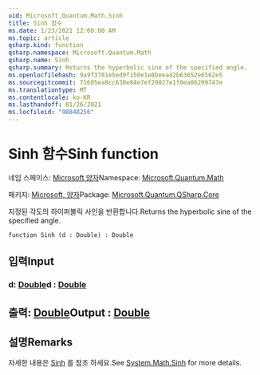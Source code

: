 ```yaml
---
uid: Microsoft.Quantum.Math.Sinh
title: Sinh 함수
ms.date: 1/23/2021 12:00:00 AM
ms.topic: article
qsharp.kind: function
qsharp.namespace: Microsoft.Quantum.Math
qsharp.name: Sinh
qsharp.summary: Returns the hyperbolic sine of the specified angle.
ms.openlocfilehash: 9a9f3781e5ed9f150e1e8beea42b63652e6562e5
ms.sourcegitcommit: 71605ea9cc630e84e7ef29027e1f0ea06299747e
ms.translationtype: MT
ms.contentlocale: ko-KR
ms.lasthandoff: 01/26/2021
ms.locfileid: "98848256"
---
```

# <a name="sinh-function"></a><span data-ttu-id="9fd1d-102">Sinh 함수</span><span class="sxs-lookup"><span data-stu-id="9fd1d-102">Sinh function</span></span>

<span data-ttu-id="9fd1d-103">네임 스페이스: [Microsoft 양자](xref:Microsoft.Quantum.Math)</span><span class="sxs-lookup"><span data-stu-id="9fd1d-103">Namespace: [Microsoft.Quantum.Math](xref:Microsoft.Quantum.Math)</span></span>

<span data-ttu-id="9fd1d-104">패키지: [Microsoft. 양자](https://nuget.org/packages/Microsoft.Quantum.QSharp.Core)</span><span class="sxs-lookup"><span data-stu-id="9fd1d-104">Package: [Microsoft.Quantum.QSharp.Core](https://nuget.org/packages/Microsoft.Quantum.QSharp.Core)</span></span>


<span data-ttu-id="9fd1d-105">지정된 각도의 하이퍼볼릭 사인을 반환합니다.</span><span class="sxs-lookup"><span data-stu-id="9fd1d-105">Returns the hyperbolic sine of the specified angle.</span></span>

```qsharp
function Sinh (d : Double) : Double
```


## <a name="input"></a><span data-ttu-id="9fd1d-106">입력</span><span class="sxs-lookup"><span data-stu-id="9fd1d-106">Input</span></span>

### <a name="d--double"></a><span data-ttu-id="9fd1d-107">d: [Double](xref:microsoft.quantum.lang-ref.double)</span><span class="sxs-lookup"><span data-stu-id="9fd1d-107">d : [Double](xref:microsoft.quantum.lang-ref.double)</span></span>





## <a name="output--double"></a><span data-ttu-id="9fd1d-108">출력: [Double](xref:microsoft.quantum.lang-ref.double)</span><span class="sxs-lookup"><span data-stu-id="9fd1d-108">Output : [Double](xref:microsoft.quantum.lang-ref.double)</span></span>



## <a name="remarks"></a><span data-ttu-id="9fd1d-109">설명</span><span class="sxs-lookup"><span data-stu-id="9fd1d-109">Remarks</span></span>

<span data-ttu-id="9fd1d-110">자세한 내용은 [Sinh](https://docs.microsoft.com/dotnet/api/system.math.sinh) 를 참조 하세요.</span><span class="sxs-lookup"><span data-stu-id="9fd1d-110">See [System.Math.Sinh](https://docs.microsoft.com/dotnet/api/system.math.sinh) for more details.</span></span>